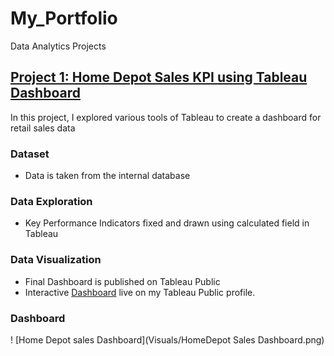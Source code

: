 # My_Portfolio
Data Analytics Projects
## [Project 1: Home Depot Sales KPI using Tableau Dashboard](https://github.com/deepali-more/Tableau-Projects.git)
In this project, I explored various tools of Tableau to create a dashboard for retail sales data

### Dataset
* Data is taken from the internal database
### Data Exploration
* Key Performance Indicators fixed and drawn using calculated field in Tableau
### Data Visualization 
* Final Dashboard is published on Tableau Public
* Interactive [Dashboard](https://public.tableau.com/authoring/HOMEDEPOTSALESDASHBOARD/SALESDASHBOARD#1) live on my Tableau Public profile.
### Dashboard 
! [Home Depot sales Dashboard](Visuals/HomeDepot Sales Dashboard.png)  
  
